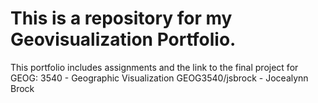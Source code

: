 # This is a repository for my Geovisualization Portfolio. 
This portfolio includes assignments and the link to the final project for GEOG: 3540 - Geographic Visualization
GEOG3540/jsbrock - Jocealynn Brock
